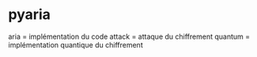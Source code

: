 # pyaria
aria  = implémentation du code
attack = attaque du chiffrement
quantum = implémentation quantique du chiffrement

